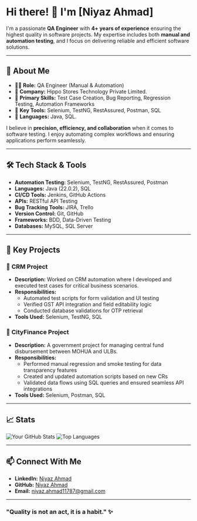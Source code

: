 # Hi there! 👋 I'm [Niyaz Ahmad]

I'm a passionate **QA Engineer** with **4+ years of experience** ensuring the highest quality in software projects. My expertise includes both **manual and automation testing**, and I focus on delivering reliable and efficient software solutions.

---

## 🚀 **About Me**

- 👨‍💻 **Role:** QA Engineer (Manual & Automation)
- 💼 **Company:** Hippo Stores Technology Private Limited.
- 🧩 **Primary Skills:** Test Case Creation, Bug Reporting, Regression Testing, Automation Frameworks
- 🌟 **Key Tools:** Selenium, TestNG, RestAssured, Postman, SQL
- 🎯 **Languages:** Java, SQL.

I believe in **precision, efficiency, and collaboration** when it comes to software testing. I enjoy automating complex workflows and ensuring applications perform seamlessly.

---

## 🛠️ **Tech Stack & Tools**

- **Automation Testing:** Selenium, TestNG, RestAssured, Postman
- **Languages:** Java (22.0.2), SQL
- **CI/CD Tools:** Jenkins, GitHub Actions
- **APIs:** RESTful API Testing
- **Bug Tracking Tools:** JIRA, Trello
- **Version Control:** Git, GitHub
- **Frameworks:** BDD, Data-Driven Testing
- **Databases:** MySQL, SQL Server

---

## 🌟 **Key Projects**

### 📌 **CRM Project**
- **Description:** Worked on CRM automation where I developed and executed test cases for critical business scenarios.
- **Responsibilities:**
  - Automated test scripts for form validation and UI testing
  - Verified GST API integration and field editability logic
  - Conducted database validations for OTP retrieval
- **Tools Used:** Selenium, TestNG, SQL

### 📌 **CityFinance Project**
- **Description:** A government project for managing central fund disbursement between MOHUA and ULBs.
- **Responsibilities:**
  - Performed manual regression and smoke testing for data transparency features
  - Created and updated automation scripts based on new CRs
  - Validated data flows using SQL queries and ensured seamless API integrations
- **Tools Used:** Selenium, Postman, SQL

---

## 📈 **Stats**

![Your GitHub Stats](https://github-readme-stats.vercel.app/api?username=niyazahmad11787&show_icons=true&theme=radical)
![Top Languages](https://github-readme-stats.vercel.app/api/top-langs/?username=niyazahmad11787&layout=compact&theme=radical)

---

## 📫 **Connect With Me**

- **LinkedIn:** [Niyaz Ahmad](https://linkedin.com/in/yourprofile)
- **GitHub:** [Niyaz Ahmad](https://github.com/niyazahmad11787)
- **Email:** niyaz.ahmad11787@gmail.com

---

### "Quality is not an act, it is a habit." ✨
